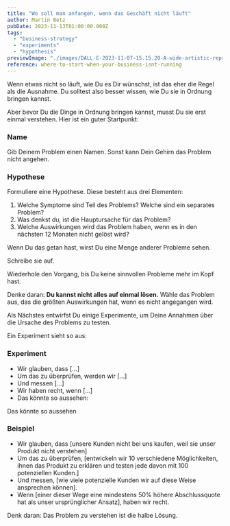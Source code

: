 ```yaml
---
title: "Wo soll man anfangen, wenn das Geschäft nicht läuft"
author: Martin Betz
pubDate: 2023-11-13T01:00:00.000Z
tags:
  - "business-strategy"
  - "experiments"
  - "hypothesis"
previewImage: "./images/DALL·E-2023-11-07-15.15.20-A-wide-artistic-representation-of-a-new-beginning-using-a-watercolor-and-geometric-style-with-blue-and-mint-as-the-dominant-colors.-The-image-should.png"
reference: where-to-start-when-your-business-isnt-running
---
```


Wenn etwas nicht so läuft, wie Du es Dir wünschst, ist das eher die Regel als die Ausnahme. Du solltest also besser wissen, wie Du sie in Ordnung bringen kannst.

Aber bevor Du die Dinge in Ordnung bringen kannst, musst Du sie erst einmal verstehen. Hier ist ein guter Startpunkt:

### **Name**

Gib Deinem Problem einen Namen. Sonst kann Dein Gehirn das Problem nicht angehen.

### **Hypothese**

Formuliere eine Hypothese. Diese besteht aus drei Elementen:

1. Welche Symptome sind Teil des Problems? Welche sind ein separates Problem?
2. Was denkst du, ist die Hauptursache für das Problem?
3. Welche Auswirkungen wird das Problem haben, wenn es in den nächsten 12 Monaten nicht gelöst wird?

Wenn Du das getan hast, wirst Du eine Menge anderer Probleme sehen.

Schreibe sie auf.

Wiederhole den Vorgang, bis Du keine sinnvollen Probleme mehr im Kopf hast.

Denke daran: **Du kannst nicht alles auf einmal lösen.** Wähle das Problem aus, das die größten Auswirkungen hat, wenn es nicht angegangen wird.

Als Nächstes entwirfst Du einige Experimente, um Deine Annahmen über die Ursache des Problems zu testen.

Ein Experiment sieht so aus:

### Experiment

- Wir glauben, dass \[...\]
- Um das zu überprüfen, werden wir \[...\]
- Und messen \[...\]
- Wir haben recht, wenn \[...\]
- Das könnte so aussehen:

 Das könnte so aussehen

### Beispiel

- Wir glauben, dass \[unsere Kunden nicht bei uns kaufen, weil sie unser Produkt nicht verstehen\]
- Um das zu überprüfen, \[entwickeln wir 10 verschiedene Möglichkeiten, ihnen das Produkt zu erklären und testen jede davon mit 100 potenziellen Kunden.\]
- Und messen, \[wie viele potenzielle Kunden wir auf diese Weise ansprechen können].
- Wenn \[einer dieser Wege eine mindestens 50% höhere Abschlussquote hat als unser ursprünglicher Ansatz\], haben wir recht.


Denk daran: Das Problem zu verstehen ist die halbe Lösung.
